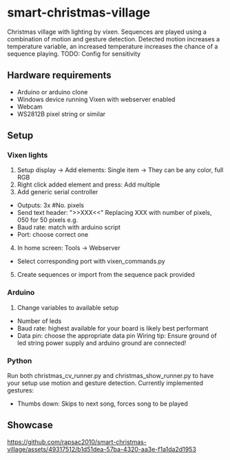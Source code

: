 # smart-christmas-village
Christmas village with lighting by vixen. Sequences are played using a combination of motion and gesture detection.
Detected motion increases a temperature variable, an increased temperature increases the chance of a sequence playing.
TODO: Config for sensitivity

## Hardware requirements
* Arduino or arduino clone
* Windows device running Vixen with webserver enabled
* Webcam
* WS2812B pixel string or similar

## Setup
### Vixen lights
1. Setup display -> Add elements: Single item -> They can be any color, full RGB
2. Right click added element and press: Add multiple
3. Add generic serial controller
  -   Outputs: 3x #No. pixels
  -   Send text header: ">>XXX<<" Replacing XXX with number of pixels, 050 for 50 pixels e.g.
  -   Baud rate: match with arduino script
  -   Port: choose correct one
4. In home screen: Tools -> Webserver
  - Select corresponding port with vixen_commands.py
5. Create sequences or import from the sequence pack provided

### Arduino
1. Change variables to available setup
  - Number of leds
  - Baud rate: highest available for your board is likely best performant
  - Data pin: choose the appropriate data pin
Wiring tip: Ensure ground of led string power supply and arduino ground are connected!

### Python
Run both christmas_cv_runner.py and christmas_show_runner.py to have your setup use motion and gesture detection.
Currently implemented gestures:
- Thumbs down: Skips to next song, forces song to be played

## Showcase
https://github.com/rapsac2010/smart-christmas-village/assets/49317512/b1d51dea-57ba-4320-aa3e-f1a1da2d1953


